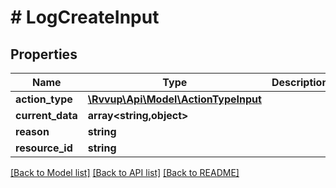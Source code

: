 # # LogCreateInput

## Properties

Name | Type | Description | Notes
------------ | ------------- | ------------- | -------------
**action_type** | [**\Rvvup\Api\Model\ActionTypeInput**](ActionTypeInput.md) |  |
**current_data** | **array<string,object>** |  |
**reason** | **string** |  | [optional]
**resource_id** | **string** |  |

[[Back to Model list]](../../README.md#models) [[Back to API list]](../../README.md#endpoints) [[Back to README]](../../README.md)
